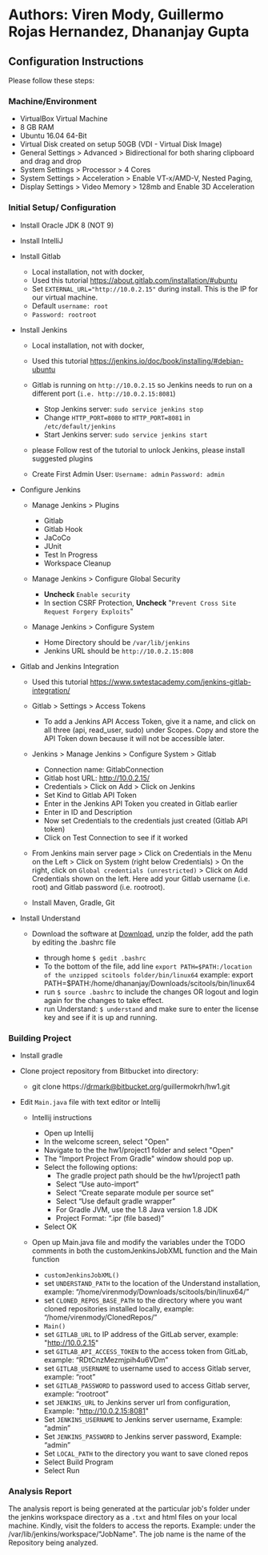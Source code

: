 # Authors: Viren Mody, Guillermo Rojas Hernandez, Dhananjay Gupta

Configuration Instructions
--- 
Please follow these steps:  

### Machine/Environment

+ VirtualBox Virtual Machine
+ 8 GB RAM
+ Ubuntu 16.04 64-Bit
+ Virtual Disk created on setup 50GB (VDI - Virtual Disk Image)
+ General Settings > Advanced > Bidirectional for both sharing clipboard and drag and drop
+ System Settings > Processor > 4 Cores
+ System Settings > Acceleration > Enable VT-x/AMD-V, Nested Paging, 
+ Display Settings > Video Memory >  128mb and Enable 3D Acceleration

### Initial Setup/ Configuration

* Install Oracle JDK 8 (NOT 9)
* Install IntelliJ
* Install Gitlab

  + Local installation, not with docker, 
  + Used this tutorial https://about.gitlab.com/installation/#ubuntu
  + Set `EXTERNAL_URL="http://10.0.2.15"` during install. This is the IP for our virtual machine.
  + Default `username: root`
  + `Password: rootroot`

* Install Jenkins

  + Local installation, not with docker, 
  + Used this tutorial https://jenkins.io/doc/book/installing/#debian-ubuntu
  + Gitlab is running on `http://10.0.2.15` so Jenkins needs to run on a different port (`i.e. http://10.0.2.15:8081`)
  
    - Stop Jenkins server: `sudo service jenkins stop`
    - Change `HTTP_PORT=8080` to `HTTP_PORT=8081` in `/etc/default/jenkins`
    - Start Jenkins server: `sudo service jenkins start`
    
  + please Follow rest of the tutorial to unlock Jenkins, please install suggested plugins
  + Create First Admin User: `Username: admin` `Password: admin`

* Configure Jenkins

  + Manage Jenkins > Plugins
  
    - Gitlab 
    - Gitlab Hook 
    - JaCoCo 
    - JUnit 
    - Test In Progress 
    - Workspace Cleanup
    
  + Manage Jenkins > Configure Global Security
  
    - **Uncheck** `Enable security`
    - In section CSRF Protection, **Uncheck** "`Prevent Cross Site Request Forgery Exploits`"

  + Manage Jenkins > Configure System

    - Home Directory should be `/var/lib/jenkins`
    - Jenkins URL should be `http://10.0.2.15:808`

* Gitlab and Jenkins Integration

  + Used this tutorial https://www.swtestacademy.com/jenkins-gitlab-integration/
  + Gitlab > Settings > Access Tokens

    - To add a Jenkins API Access Token, give it a name, and click on all three (api, read_user, sudo) under Scopes. Copy and store the API Token down because it will not be accessible later.

  + Jenkins > Manage Jenkins > Configure System > Gitlab

    - Connection name: GitlabConnection
    - Gitlab host URL: http://10.0.2.15/
    - Credentials > Click on Add > Click on Jenkins
    - Set Kind to Gitlab API Token
    - Enter in the Jenkins API Token you created in Gitlab earlier
    - Enter in ID and  Description
    - Now set Credentials to the credentials just created (Gitlab API token)
    - Click on Test Connection to see if it worked

  + From Jenkins main server page > Click on Credentials in the Menu on the Left > Click on System (right below Credentials) > On the right, click on `Global credentials (unrestricted)` > Click on Add Credentials shown on the left. Here add your Gitlab username (i.e. root) and Gitlab password (i.e. rootroot). 
  + Install Maven, Gradle, Git
  
* Install Understand

  + Download the software at [Download](https://scitools.com/download-2/), unzip the folder, add the path by editing the .bashrc file
  
     - through home `$ gedit .bashrc`  
     - To the bottom of the file, add line `export PATH=$PATH:/location of the unzipped scitools folder/bin/linux64` example: export PATH=$PATH:/home/dhananjay/Downloads/scitools/bin/linux64
     - run `$ source .bashrc` to include the changes OR logout and login again for the changes to take effect.
     - run Understand: `$ understand` and make sure to enter the license key and see if it is up and running.

### Building Project

* Install gradle
* Clone project repository from Bitbucket into directory:

  + git clone https://drmark@bitbucket.org/guillermokrh/hw1.git

* Edit `Main.java` file with text editor or Intellij

  + Intellij instructions

    - Open up Intellij
    - In the welcome screen, select "Open"
    - Navigate to the the hw1/project1 folder and select "Open"
    - The "Import Project From Gradle" window should pop up.
    - Select the following options:
      - The gradle project path should be the hw1/project1 path
      - Select “Use auto-import”
      - Select “Create separate module per source set”
      - Select “Use default gradle wrapper”
      - For Gradle JVM, use the 1.8 Java version 1.8 JDK
      - Project Format: “.ipr (file based)”
    - Select OK
    
  + Open up Main.java file and modify the variables under the TODO comments in both the customJenkinsJobXML function and the Main function

    - `customJenkinsJobXML()`
    - set `UNDERSTAND_PATH` to the location of the Understand installation, example: “/home/virenmody/Downloads/scitools/bin/linux64/”
    - set `CLONED_REPOS_BASE_PATH` to the directory where you want cloned repositories installed locally, example: “/home/virenmody/ClonedRepos/”
    - `Main()`
    - set `GITLAB_URL` to IP address of the GitLab server, example: "http://10.0.2.15"
    - set `GITLAB_API_ACCESS_TOKEN` to the access token from GitLab, example: “RDtCnzMezmjpih4u6VDm”
    - set `GITLAB_USERNAME` to username used to access Gitlab server, example: “root”
    - set `GITLAB_PASSWORD` to password used to access Gitlab server, example: “rootroot”
    - set `JENKINS_URL` to Jenkins server url from configuration, Example: "http://10.0.2.15:8081"
    - Set `JENKINS_USERNAME` to Jenkins server username, Example: “admin”
    - Set `JENKINS_PASSWORD` to Jenkins server password, Example: “admin”
    - Set `LOCAL_PATH` to the directory you want to save cloned repos
    - Select Build Program
    - Select Run

### Analysis Report
  
The analysis report is being generated at the particular job's folder under the jenkins workspace directory as a `.txt` and html files on your local machine. Kindly, visit the folders to access the reports.
Example: under the /var/lib/jenkins/workspace/"JobName". The job name is the name of the Repository being analyzed.  
